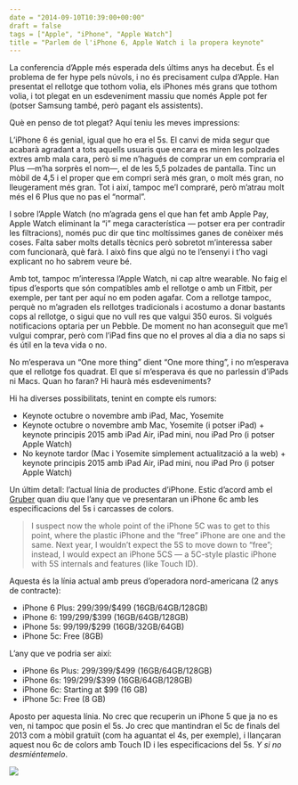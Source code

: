 ```yaml
---
date = "2014-09-10T10:39:00+00:00"
draft = false
tags = ["Apple", "iPhone", "Apple Watch"]
title = "Parlem de l'iPhone 6, Apple Watch i la propera keynote"
---
```

La conferencia d’Apple més esperada dels últims anys ha decebut. És el problema de fer hype pels núvols, i no és precisament culpa d’Apple. Han presentat el rellotge que tothom volia, els iPhones més grans que tothom volia, i tot plegat en un esdeveniment massiu que només Apple pot fer (potser Samsung també, però pagant els assistents).

<!-- more -->

Què en penso de tot plegat? Aquí teniu les meves impressions:

L’iPhone 6 és genial, igual que ho era el 5s. El canvi de mida segur que acabarà agradant a tots aquells usuaris que encara es miren les polzades extres amb mala cara, però si me n’hagués de comprar un em compraria el Plus —m’ha sorprès el nom—, el de les 5,5 polzades de pantalla. Tinc un mòbil de 4,5 i el proper que em compri serà més gran, o molt més gran, no lleugerament més gran. Tot i així, tampoc me’l compraré, però m’atrau molt més el 6 Plus que no pas el “normal”.

I sobre l’Apple Watch (no m’agrada gens el que han fet amb Apple Pay, Apple Watch eliminant la “i” mega característica — potser era per contradir les filtracions), només puc dir que tinc moltíssimes ganes de conèixer més coses. Falta saber molts detalls tècnics però sobretot m’interessa saber com funcionarà, què farà. I això fins que algú no te l’ensenyi i t’ho vagi explicant no ho sabrem veure bé. 

Amb tot, tampoc m’interessa l’Apple Watch, ni cap altre wearable. No faig el tipus d’esports que són compatibles amb el rellotge o amb un Fitbit, per exemple, per tant per aquí no em poden agafar. Com a rellotge tampoc, perquè no m’agraden els rellotges tradicionals i acostumo a donar bastants cops al rellotge, o sigui que no vull res que valgui 350 euros. Si volgués notificacions optaria per un Pebble. De moment no han aconseguit que me’l vulgui comprar, però com l’iPad fins que no el proves al dia a dia no saps si és útil en la teva vida o no.

No m’esperava un “One more thing” dient “One more thing”, i no m’esperava que el rellotge fos quadrat. El que sí m’esperava és que no parlessin d’iPads ni Macs. Quan ho faran? Hi haurà més esdeveniments? 

Hi ha diverses possibilitats, tenint en compte els rumors:

- Keynote octubre o novembre amb iPad, Mac, Yosemite
- Keynote octubre o novembre amb Mac, Yosemite (i potser iPad) + keynote principis 2015 amb iPad Air, iPad mini, nou iPad Pro (i potser Apple Watch)
- No keynote tardor (Mac i Yosemite simplement actualització a la web) + keynote principis 2015 amb iPad Air, iPad mini, nou iPad Pro (i potser Apple Watch)

Un últim detall: l’actual línia de productes d’iPhone. Estic d’acord amb el [Gruber](http://daringfireball.net/2014/09/prelude) quan diu que l’any que ve presentaran un iPhone 6c amb les especificacions del 5s i carcasses de colors. 

> I suspect now the whole point of the iPhone 5C was to get to this point, where the plastic iPhone and the “free” iPhone are one and the same. Next year, I wouldn’t expect the 5S to move down to “free”; instead, I would expect an iPhone 5CS — a 5C-style plastic iPhone with 5S internals and features (like Touch ID).

Aquesta és la línia actual amb preus d’operadora nord-americana (2 anys de contracte):

- iPhone 6 Plus: $299/$399/$499 (16GB/64GB/128GB)
- iPhone 6: $199/$299/$399 (16GB/64GB/128GB)
- iPhone 5s: $99/$199/$299 (16GB/32GB/64GB)
- iPhone 5c: Free (8GB)

L’any que ve podria ser així:

- iPhone 6s Plus: $299/$399/$499 (16GB/64GB/128GB)
- iPhone 6s: $199/$299/$399 (16GB/64GB/128GB)
- iPhone 6c: Starting at $99 (16 GB)
- iPhone 5c: Free (8 GB)

Aposto per aquesta línia. No crec que recuperin un iPhone 5 que ja no es ven, ni tampoc que posin el 5s. Jo crec que mantindran el 5c de finals del 2013 com a mòbil gratuït (com ha aguantat el 4s, per exemple), i llançaran aquest nou 6c de colors amb Touch ID i les especificacions del 5s. *Y si no desmiéntemelo*.

<img id="splash" src="http://31.media.tumblr.com/47a5437635d0e0d6210ee2efab98fbb2/tumblr_nbolj5dJjN1s5y0tao1_1280.png"/>